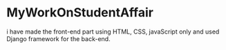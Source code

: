 # MyWorkOnStudentAffair
i have made the front-end part using HTML, CSS, javaScript only and used Django framework for the back-end.
